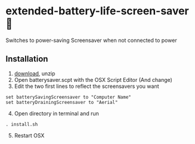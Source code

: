 # extended-battery-life-screen-saver 🔋
Switches to power-saving Screensaver when not connected to power

## Installation
1. [download](https://github.com/meodai/battery-saver/archive/master.zip), unzip 
2. Open batterysaver.scpt with the OSX Script Editor (And change)
3. Edit the two first lines to reflect the screensavers you want
```applescript
set batterySavingScreensaver to "Computer Name"
set batteryDrainingScreensaver to "Aerial"
```
4. Open directory in terminal and run
  ```
  . install.sh
  ```
5. Restart OSX
